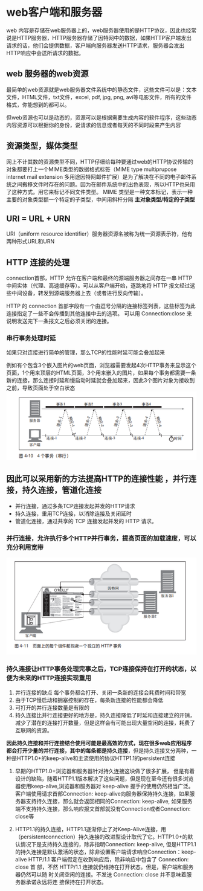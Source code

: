 # web客户端和服务器

web 内容是存储在web服务器上的，web服务器使用的是HTTP协议，因此也经常说是HTTP服务器，HTTP服务器存储了因特网中的数据，如果HTTP客户端发出请求的话，他们会提供数据，客户端向服务器发送HTTP请求，服务器会发出HTTP响应中会送所请求的数据。

## web 服务器的web资源

最简单的web资源就是web服务器文件系统中的静态文件，这些文件可以是：文本文件，HTML文件，txt文件，excel, pdf, jpg, png, avi等电影文件，所有的文件格式，你能想到的都可以。

但web资源也可以是动态的，资源可以是根据需要生成内容的软件程序，这些动态内容资源可以根据你的身份，说请求的信息或者每天的不同时段来产生内容

## 资源类型，媒体类型

网上不计其数的资源类型不同，HTTP仔细给每种要通过web的HTTP协议传输的对象都要打上一个MIME类型的数据格式标签（MIME type multiprupose internet mail extension 多用途因特网邮件扩展）是为了解决在不同的电子邮件系统之间搬移文件时存在的问题。因为在邮件系统中的出色表现，所以HTTP也采用了这种方式。用它来标记不同文件类型。
MIME 类型是一种文本标记，表示一种主要的对象类型额一个特定的子类型，中间用斜杆分隔
**主对象类型/特定的子类型**

## URI = URL + URN

URI（uniform resource identifier）服务器资源名被称为统一资源表示符，他有两种形式URL和URN

## HTTP 连接的处理

connection首部，HTTP 允许在客户端和最终的源端服务器之间存在一串 HTTP 中间实体（代理、高速缓存等）。可以从客户端开始，逐跳地将 HTTP 报文经过这些中间设备，转发到源端服务器上去（或者进行反向传输）。

HTTP 的 connection 首部字段有一个由逗号分隔的连接标签列表，这些标签为此连接指定了一些不会传播到其他连接中去的选项。
可以用 Connection:close 来说明发送完下一条报文之后必须关闭的连接。

### 串行事务处理时延

如果只对连接进行简单的管理，那么TCP的性能时延可能会叠加起来

例如有个包含3个嵌入图片的web页面，浏览器需要发起4次HTTP事务来显示这个页面，1个用来顶层的HTML页面，3个用来嵌入的图片，如果每个事务都需要一条新的连接，那么连接时延和慢启动时延就会叠加起来，因此3个图片对象为接收到之前，导致页面处于空白状态
![HTTP连接管理](./HTTP连接管理.png)

## 因此可以采用新的方法提高HTTP的连接性能 ，并行连接，持久连接，管道化连接

- 并行连接，通过多条TCP连接发起并发的HTTP请求
- 持久连接，重用TCP连接，以消除连接及关闭延时
- 管道化连接，通过共享的 TCP 连接发起并发的 HTTP 请求。

### 并行连接，允许执行多个HTTP并行事务，提高页面的加载速度，可以充分利用宽带

![HTTP并行连接](./HTTP并行连接.png)

### 持久连接让HTTP事务处理完事之后，TCP连接保持在打开的状态，以便为未来的HTTP连接实现重用

1. 并行连接的缺点 每个事务都会打开、关闭一条新的连接会耗费时间和带宽
2. 由于TCP慢启动和拥塞控制的存在，每条新连接的性能都会降低
3. 可打开的并行连接数量是有限的
4. 持久连接比并行连接更好的地方是，持久连接降低了时延和连接建立的开销，减少了潜在的连接打开数量，但是这样会有可能出现大量空闲的连接，耗费了互联网的资源。

**因此持久连接和并行连接结合使用可能是最高效的方式，现在很多web应用程序都会打开少量的并行连接，其中的每条都是持久连接**，但是持久连接又分两种，一种是HTTP1.0+的keep-alive和主流使用的协议HTTP1.1的persistent连接

1. 早期的HTTP1.0+浏览器和服务器针对持久连接这块做了很多扩展， 但是有着设计的缺陷，随着HTTP1.1版本解决了这些问题，但是现在至今还有很多浏览器使用keep-alive,浏览器和服务器对 keep-alive 握手的使用仍然相当广泛。
客户端使用请求首部Connection: keep-alive向服务器保持持久连接，如果服务器支持持久连接，那么就会返回相同的Connection: keep-alive, 如果服务端不支持持久连接，那么响应报文首部就没有Connection或者Connection: close等

2. HTTP1.1的持久连接，HTTP1.1逐渐停止了对Keep-Alive连接，用（persistentconnection）持久连接的改进型设计取代了它。HTTP1.0+的默认情况下是支持持久连接的，除非指明Connection: keep-alive, 但是HTTP1.1的持久连接是默认激活的状态，除非设置客户端请求响应Connection：keep-alive
HTTP/1.1 客户端假定在收到响应后，除非响应中包含了 Connection: close 首
部，不然 HTTP/1.1 连接就仍维持在打开状态。但是，客户端和服务器仍然可以随
时关闭空闲的连接。不发送 Connection: close 并不意味着服务器承诺永远将连
接保持在打开状态。
